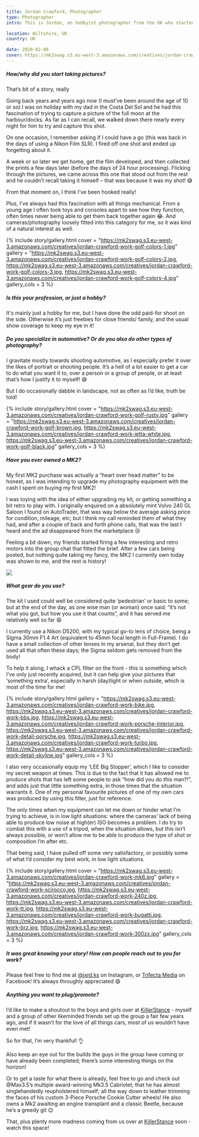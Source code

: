 ```yaml
---
title: Jordan Crawford, Photographer
type: Photographer
intro: This is Jordan, an hobbyist photographer from the UK who started out taking pictures of the Moon at a very young age.

location: Wiltshire, UK
country: UK

date: 2020-02-06
cover: https://mk2swag.s3.eu-west-3.amazonaws.com/creatives/jordan-crawford-cover.jpg
---
```


##### How/why did you start taking pictures?
That’s bit of a story, really

Going back years and years ago now (I must’ve been around the age of 10 or so) I was on holiday with my dad in the Costa Del Sol and he had this fascination of trying to capture a picture of the full moon at the harbour/docks. As far as I can recall, we walked down there nearly every night for him to try and capture this shot.

On one occasion, I remember asking if I could have a go (this was back in the days of using a Nikon Film SLR). I fired off one shot and ended up forgetting about it.

A week or so later we get home, get the film developed, and then collected the prints a few days later (before the days of 24 hour processing). Flicking through the pictures, we came across this one that stood out from the rest and he couldn’t recall taking it himself – that was because it was my shot! 😅 

From that moment on, I think I’ve been hooked really!

Plus, I’ve always had this fascination with all things mechanical. From a young age I often took toys and consoles apart to see how they function, often times never being able to get them back together again 😂. And cameras/photography loosely fitted into this category for me, so it was kind of a natural interest as well.

{% include story/gallery.html
   cover = "https://mk2swag.s3.eu-west-3.amazonaws.com/creatives/jordan-crawford-work-golf-colors-1.jpg"
   gallery = "https://mk2swag.s3.eu-west-3.amazonaws.com/creatives/jordan-crawford-work-golf-colors-2.jpg,
              https://mk2swag.s3.eu-west-3.amazonaws.com/creatives/jordan-crawford-work-golf-colors-3.jpg,
              https://mk2swag.s3.eu-west-3.amazonaws.com/creatives/jordan-crawford-work-golf-colors-4.jpg"
   gallery_cols = 3
%}


##### Is this your profession, or just a hobby?
It's mainly just a hobby for me, but I have done the odd paid-for shoot on the side. Otherwise it’s just freebies for close friends/ family, and the usual show coverage to keep my eye in it!


##### Do you specialize in automotive? Or do you also do other types of photography?
I gravitate mostly towards shooting automotive, as I especially prefer it over the likes of portrait or shooting people. It’s a hell of a lot easier to get a car to do what you want it to, over a person or a group of people, or at least that’s how I justify it to myself! 😅

But I do occasionally dabble in landscape, not as often as I’d like, truth be told!

{% include story/gallery.html
   cover = "https://mk2swag.s3.eu-west-3.amazonaws.com/creatives/jordan-crawford-work-golf-rusty.jpg"
   gallery = "https://mk2swag.s3.eu-west-3.amazonaws.com/creatives/jordan-crawford-work-golf-brown.jpg,
              https://mk2swag.s3.eu-west-3.amazonaws.com/creatives/jordan-crawford-work-jetta-white.jpg,
              https://mk2swag.s3.eu-west-3.amazonaws.com/creatives/jordan-crawford-work-golf-black.jpg"
   gallery_cols = 3
%}


##### Have you ever owned a MK2?
My first MK2 purchase was actually a “heart over head matter” to be honest, as I was intending to upgrade my photography equipment with the cash I spent on buying my first MK2! 

I was toying with the idea of either upgrading my kit, or getting something a bit retro to play with. I originally enquired on a absolutely mint Volvo 240 GL Saloon I found on AutoTrader, that was way below the average asking price for condition, mileage, etc; but I think my call reminded them of what they had, and after a couple of back and forth phone calls, that was the last I heard and the ad disappeared from the marketplace 😢

Feeling a bit down, my friends started firing a few interesting and retro motors into the group chat that fitted the brief. After a few cars being posted, but nothing quite taking my fancy, the MK2 I currently own today was shown to me, and the rest is history!

![](https://mk2swag.s3.eu-west-3.amazonaws.com/creatives/jordan-crawford-work-golf-red.jpg)


##### What gear do you use?
The kit I used could well be considered quite ‘pedestrian’ or basic to some; but at the end of the day, as one wise man (or woman) once said: “it’s not what you got, but how you use it that counts”, and it has served me relatively well so far 😄

I currently use a Nikon D5200, with my typical go-to lens of choice, being a Sigma 30mm F1.4 Art (equivalent to 45mm focal length in Full-Frame). I do have a small collection of other lenses in my arsenal, but they don’t get used all that often these days; the Sigma seldom gets removed from the body!

To help it along, I whack a CPL filter on the front - this is something which I’ve only just recently acquired, but it can help give your pictures that ‘something extra’, especially in harsh (day)light or when outside, which is most of the time for me!

{% include story/gallery.html
   gallery = "https://mk2swag.s3.eu-west-3.amazonaws.com/creatives/jordan-crawford-work-bike.jpg,
              https://mk2swag.s3.eu-west-3.amazonaws.com/creatives/jordan-crawford-work-bbs.jpg,
              https://mk2swag.s3.eu-west-3.amazonaws.com/creatives/jordan-crawford-work-porsche-interior.jpg,
              https://mk2swag.s3.eu-west-3.amazonaws.com/creatives/jordan-crawford-work-detail-porsche.jpg,
              https://mk2swag.s3.eu-west-3.amazonaws.com/creatives/jordan-crawford-work-turbo.jpg,
              https://mk2swag.s3.eu-west-3.amazonaws.com/creatives/jordan-crawford-work-detail-skyline.jpg"
   gallery_cols = 3
%}

I also very occasionally equip my ‘LEE Big Stopper’, which I like to consider my secret weapon at times. 
This is due to the fact that it has allowed me to produce shots that has left some people to ask “how did you do this man?!”, and adds just that little something extra, in those times that the situation warrants it. One of my personal favourite pictures of one of my own cars was produced by using this filter, just for reference.

The only times when my equipment can let me down or hinder what I’m trying to achieve, is in low light situations: where the cameras’ lack of being able to produce low noise at high(er) ISO becomes a problem. I do try to combat this with a use of a tripod, when the situation allows, but this isn’t always possible, or won’t allow me to be able to produce the type of shot or composition I’m after etc.

That being said, I have pulled off some very satisfactory, or possibly some of what I’d consider my best work, in low light situations.

{% include story/gallery.html
   cover = "https://mk2swag.s3.eu-west-3.amazonaws.com/creatives/jordan-crawford-work-mk6.jpg"
   gallery = "https://mk2swag.s3.eu-west-3.amazonaws.com/creatives/jordan-crawford-work-scirocco.jpg,
              https://mk2swag.s3.eu-west-3.amazonaws.com/creatives/jordan-crawford-work-240z.jpg,
              https://mk2swag.s3.eu-west-3.amazonaws.com/creatives/jordan-crawford-work-tt.jpg,
              https://mk2swag.s3.eu-west-3.amazonaws.com/creatives/jordan-crawford-work-bugatti.jpg,
              https://mk2swag.s3.eu-west-3.amazonaws.com/creatives/jordan-crawford-work-brz.jpg,
              https://mk2swag.s3.eu-west-3.amazonaws.com/creatives/jordan-crawford-work-300zx.jpg"
   gallery_cols = 3
%}


##### It was great knowing your story! How can people reach out to you for work?
Please feel free to find me at [@jxrd.ks](https://www.instagram.com/jxrd.ks/) on Instagram, or [Trifecta Media](https://www.facebook.com/TRIFECTAmediaUK) on Facebook! It’s always throughly appreciated 😄


##### Anything you want to plug/promote?
I’d like to make a shoutout to the boys and girls over at [KillerStance](https://killerstancestore.bigcartel.com/) - myself and a group of other likeminded friends set up the group a fair few years ago, and if it wasn’t for the love of all things cars, most of us wouldn’t have even met! 

So for that, I’m very thankful! 👌

Also keep an eye out for the builds the guys in the group have coming or have already been completed; there’s some interesting things on the horizon!

Or to get a taste for what there is already, feel free to go and check out @Max3.5’s multiple award-winning Mk3.5 Cabriolet; that he has almost singlehandedly reupholstered himself; all the way down to leather trimming the faces of his custom 3-Piece Porsche Cookie Cutter wheels!  He also owns a Mk2 awaiting an engine transplant and a classic Beetle, because he’s a greedy git 😉

That, plus plenty more madness coming from us over at [KillerStance](https://killerstancestore.bigcartel.com/) soon - watch this space!
